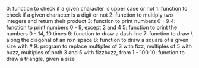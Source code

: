 0: function to check if a given character is upper case or not
1: function to check if a given character is a digit or not
2: function to multiply two integers and return their product
3: function to print numbers 0 - 9
4: function to print numbers 0 - 9, except 2 and 4
5: function to print the numbers 0 - 14, 10 times
6: function to draw a dash line
7: function to draw \ along the diagonal of an nxn space
8: function to draw a square of a given size with #
9: program to replace multiples of 3 with fizz, multiples of 5 with buzz,
   multiples of both 3 and 5 with fizzbuzz, from 1 - 100
10: function to draw a triangle, given a size

